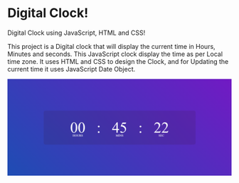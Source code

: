# Digital Clock!

Digital Clock using JavaScript, HTML and CSS!

This project is a Digital clock that will display the current time in Hours, Minutes and seconds. This JavaScript clock display the time as
per Local time zone. It uses HTML and CSS to design the Clock, and for Updating the current time it uses JavaScript Date Object.

            
 ![](digital-clock-screenshot.png)
